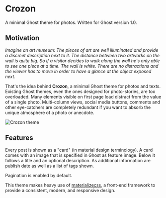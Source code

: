 Crozon
======

A minimal Ghost theme for photos. Written for Ghost version 1.0.

## Motivation

*Imagine an art museum: The pieces of art are well illuminated and provide a discreet description next to it. The distance between two artworks on the wall is quite big. So if a visitor decides to walk along the wall he's only able to see one piece at a time. The wall is white. There are no distractions and the viewer has to move in order to have a glance at the object exposed next.*

That's the idea behind **Crozon**, a minimal Ghost theme for photos and texts. Existing Ghost themes, even the ones designed for photo-stories, are too overloaded. Many elements visible on first page load distract from the value of a single photo. Multi-column views, social media buttons, comments and other eye-catchers are completely redundant if you want to absorb the unique atmosphere of a photo or anecdote.

![Crozon theme](https://i.imgur.com/TNFU4Li.jpg)

## Features

Every post is shown as a "card" (in material design terminology). A card comes with an image that is specified in Ghost as feature image. Below it follows a title and an optional description. As additional information are publish date as well as a list of tags shown.

Pagination is enabled by default.

This theme makes heavy use of [materializecss](http://materializecss.com/), a front-end framework to provide a consistent, modern, and responsive design.
